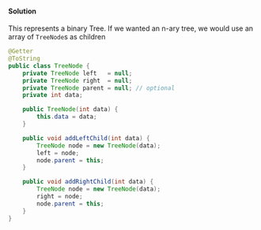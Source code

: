 #### Solution

This represents a binary Tree. If we wanted an n-ary tree, we would use an array of `TreeNode`s as children

```java
@Getter
@ToString
public class TreeNode {
    private TreeNode left   = null;
    private TreeNode right  = null;
    private TreeNode parent = null; // optional
    private int data;

    public TreeNode(int data) {
        this.data = data;
    }

    public void addLeftChild(int data) {
        TreeNode node = new TreeNode(data);
        left = node;
        node.parent = this;
    }

    public void addRightChild(int data) {
        TreeNode node = new TreeNode(data);
        right = node;
        node.parent = this;
    }
}
```
